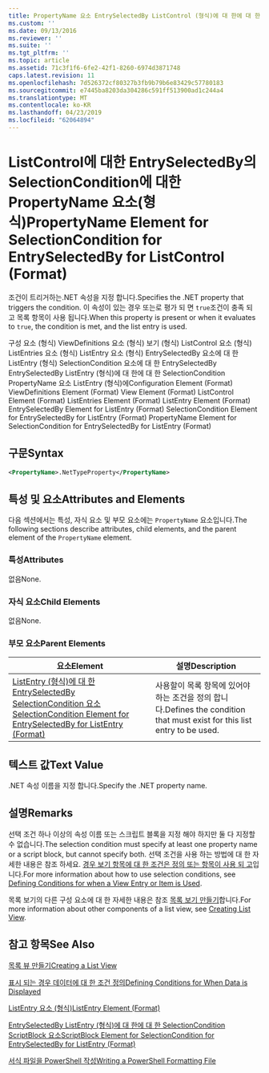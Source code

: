 ```yaml
---
title: PropertyName 요소 EntrySelectedBy ListControl (형식)에 대 한에 대 한 SelectionCondition | Microsoft Docs
ms.custom: ''
ms.date: 09/13/2016
ms.reviewer: ''
ms.suite: ''
ms.tgt_pltfrm: ''
ms.topic: article
ms.assetid: 71c3f1f6-6fe2-42f1-8260-6974d3871748
caps.latest.revision: 11
ms.openlocfilehash: 7d526372cf80327b3fb9b79b6e83429c57780183
ms.sourcegitcommit: e7445ba8203da304286c591ff513900ad1c244a4
ms.translationtype: MT
ms.contentlocale: ko-KR
ms.lasthandoff: 04/23/2019
ms.locfileid: "62064894"
---
```

# <a name="propertyname-element-for-selectioncondition-for-entryselectedby-for-listcontrol-format"></a><span data-ttu-id="e6413-102">ListControl에 대한 EntrySelectedBy의 SelectionCondition에 대한 PropertyName 요소(형식)</span><span class="sxs-lookup"><span data-stu-id="e6413-102">PropertyName Element for SelectionCondition for EntrySelectedBy for ListControl (Format)</span></span>

<span data-ttu-id="e6413-103">조건이 트리거하는.NET 속성을 지정 합니다.</span><span class="sxs-lookup"><span data-stu-id="e6413-103">Specifies the .NET property that triggers the condition.</span></span> <span data-ttu-id="e6413-104">이 속성이 있는 경우 또는로 평가 되 면 `true`조건이 충족 되 고 목록 항목이 사용 됩니다.</span><span class="sxs-lookup"><span data-stu-id="e6413-104">When this property is present or when it evaluates to `true`, the condition is met, and the list entry is used.</span></span>

<span data-ttu-id="e6413-105">구성 요소 (형식) ViewDefinitions 요소 (형식) 보기 (형식) ListControl 요소 (형식) ListEntries 요소 (형식) ListEntry 요소 (형식) EntrySelectedBy 요소에 대 한 ListEntry (형식) SelectionCondition 요소에 대 한 EntrySelectedBy EntrySelectedBy ListEntry (형식)에 대 한에 대 한 SelectionCondition PropertyName 요소 ListEntry (형식)에</span><span class="sxs-lookup"><span data-stu-id="e6413-105">Configuration Element (Format) ViewDefinitions Element (Format) View Element (Format) ListControl Element (Format) ListEntries Element (Format) ListEntry Element (Format) EntrySelectedBy Element for ListEntry (Format) SelectionCondition Element for EntrySelectedBy for ListEntry (Format) PropertyName Element for SelectionCondition for EntrySelectedBy for ListEntry (Format)</span></span>

## <a name="syntax"></a><span data-ttu-id="e6413-106">구문</span><span class="sxs-lookup"><span data-stu-id="e6413-106">Syntax</span></span>

```xml
<PropertyName>.NetTypeProperty</PropertyName>
```

## <a name="attributes-and-elements"></a><span data-ttu-id="e6413-107">특성 및 요소</span><span class="sxs-lookup"><span data-stu-id="e6413-107">Attributes and Elements</span></span>

<span data-ttu-id="e6413-108">다음 섹션에서는 특성, 자식 요소 및 부모 요소에는 `PropertyName` 요소입니다.</span><span class="sxs-lookup"><span data-stu-id="e6413-108">The following sections describe attributes, child elements, and the parent element of the `PropertyName` element.</span></span>

### <a name="attributes"></a><span data-ttu-id="e6413-109">특성</span><span class="sxs-lookup"><span data-stu-id="e6413-109">Attributes</span></span>

<span data-ttu-id="e6413-110">없음</span><span class="sxs-lookup"><span data-stu-id="e6413-110">None.</span></span>

### <a name="child-elements"></a><span data-ttu-id="e6413-111">자식 요소</span><span class="sxs-lookup"><span data-stu-id="e6413-111">Child Elements</span></span>

<span data-ttu-id="e6413-112">없음</span><span class="sxs-lookup"><span data-stu-id="e6413-112">None.</span></span>

### <a name="parent-elements"></a><span data-ttu-id="e6413-113">부모 요소</span><span class="sxs-lookup"><span data-stu-id="e6413-113">Parent Elements</span></span>

|<span data-ttu-id="e6413-114">요소</span><span class="sxs-lookup"><span data-stu-id="e6413-114">Element</span></span>|<span data-ttu-id="e6413-115">설명</span><span class="sxs-lookup"><span data-stu-id="e6413-115">Description</span></span>|
|-------------|-----------------|
|[<span data-ttu-id="e6413-116">ListEntry (형식)에 대 한 EntrySelectedBy SelectionCondition 요소</span><span class="sxs-lookup"><span data-stu-id="e6413-116">SelectionCondition Element for EntrySelectedBy for ListEntry (Format)</span></span>](./selectioncondition-element-for-entryselectedby-for-listcontrol-format.md)|<span data-ttu-id="e6413-117">사용할이 목록 항목에 있어야 하는 조건을 정의 합니다.</span><span class="sxs-lookup"><span data-stu-id="e6413-117">Defines the condition that must exist for this list entry to be used.</span></span>|

## <a name="text-value"></a><span data-ttu-id="e6413-118">텍스트 값</span><span class="sxs-lookup"><span data-stu-id="e6413-118">Text Value</span></span>

<span data-ttu-id="e6413-119">.NET 속성 이름을 지정 합니다.</span><span class="sxs-lookup"><span data-stu-id="e6413-119">Specify the .NET property name.</span></span>

## <a name="remarks"></a><span data-ttu-id="e6413-120">설명</span><span class="sxs-lookup"><span data-stu-id="e6413-120">Remarks</span></span>

<span data-ttu-id="e6413-121">선택 조건 하나 이상의 속성 이름 또는 스크립트 블록을 지정 해야 하지만 둘 다 지정할 수 없습니다.</span><span class="sxs-lookup"><span data-stu-id="e6413-121">The selection condition must specify at least one property name or a script block, but cannot specify both.</span></span> <span data-ttu-id="e6413-122">선택 조건을 사용 하는 방법에 대 한 자세한 내용은 참조 하세요. [경우 보기 항목에 대 한 조건은 정의 또는 항목이 사용 되 고](./defining-conditions-for-displaying-data.md)입니다.</span><span class="sxs-lookup"><span data-stu-id="e6413-122">For more information about how to use selection conditions, see [Defining Conditions for when a View Entry or Item is Used](./defining-conditions-for-displaying-data.md).</span></span>

<span data-ttu-id="e6413-123">목록 보기의 다른 구성 요소에 대 한 자세한 내용은 참조 [목록 보기 만들기](./creating-a-list-view.md)합니다.</span><span class="sxs-lookup"><span data-stu-id="e6413-123">For more information about other components of a list view, see [Creating List View](./creating-a-list-view.md).</span></span>

## <a name="see-also"></a><span data-ttu-id="e6413-124">참고 항목</span><span class="sxs-lookup"><span data-stu-id="e6413-124">See Also</span></span>

[<span data-ttu-id="e6413-125">목록 뷰 만들기</span><span class="sxs-lookup"><span data-stu-id="e6413-125">Creating a List View</span></span>](./creating-a-list-view.md)

[<span data-ttu-id="e6413-126">표시 되는 경우 데이터에 대 한 조건 정의</span><span class="sxs-lookup"><span data-stu-id="e6413-126">Defining Conditions for When Data is Displayed</span></span>](./defining-conditions-for-displaying-data.md)

[<span data-ttu-id="e6413-127">ListEntry 요소 (형식)</span><span class="sxs-lookup"><span data-stu-id="e6413-127">ListEntry Element (Format)</span></span>](./listentry-element-for-listcontrol-format.md)

[<span data-ttu-id="e6413-128">EntrySelectedBy ListEntry (형식)에 대 한에 대 한 SelectionCondition ScriptBlock 요소</span><span class="sxs-lookup"><span data-stu-id="e6413-128">ScriptBlock Element for SelectionCondition for EntrySelectedBy for ListEntry (Format)</span></span>](./scriptblock-element-for-selectioncondition-for-entryselectedby-for-listcontrol-format.md)

[<span data-ttu-id="e6413-129">서식 파일을 PowerShell 작성</span><span class="sxs-lookup"><span data-stu-id="e6413-129">Writing a PowerShell Formatting File</span></span>](./writing-a-powershell-formatting-file.md)
